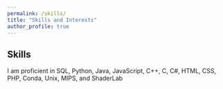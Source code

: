 ```yaml
---
permalink: /skills/
title: "Skills and Interests"
author_profile: true
---
```



## Skills
I am proficient in SQL, Python, Java, JavaScript, C++, C, C#, HTML, CSS, PHP, Conda, Unix, MIPS, and ShaderLab
